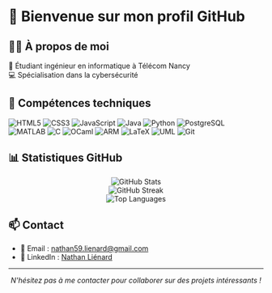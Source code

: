 # 👋 Bienvenue sur mon profil GitHub

## 🧑‍💻 À propos de moi

🔭 Étudiant ingénieur en informatique à Télécom Nancy \
💻 Spécialisation dans la cybersécurité

## 🔧 Compétences techniques

![HTML5](https://img.shields.io/badge/HTML5-E34F26?style=for-the-badge&logo=html5&logoColor=white)
![CSS3](https://img.shields.io/badge/CSS3-1572B6?style=for-the-badge&logo=css3&logoColor=white)
![JavaScript](https://img.shields.io/badge/JavaScript-F7DF1E?style=for-the-badge&logo=javascript&logoColor=black)
![Java](https://img.shields.io/badge/Java-ED8B00?style=for-the-badge&logo=openjdk&logoColor=white)
![Python](https://img.shields.io/badge/Python-3776AB?style=for-the-badge&logo=python&logoColor=white)
![PostgreSQL](https://img.shields.io/badge/PostgreSQL-316192?style=for-the-badge&logo=postgresql&logoColor=white)
![MATLAB](https://img.shields.io/badge/🔢%20MATLAB-0076A8?style=for-the-badge)
![C](https://img.shields.io/badge/C-00599C?style=for-the-badge&logo=c&logoColor=white)
![OCaml](https://img.shields.io/badge/OCaml-EC6813?style=for-the-badge&logo=ocaml&logoColor=white)
![ARM](https://img.shields.io/badge/Assembly-0091BD?style=for-the-badge&logo=arm&logoColor=white)
![LaTeX](https://img.shields.io/badge/LaTeX-008080?style=for-the-badge&logo=latex&logoColor=white)
![UML](https://img.shields.io/badge/UML-FABD14?style=for-the-badge&logo=uml&logoColor=black)
![Git](https://img.shields.io/badge/GIT-E44C30?style=for-the-badge&logo=git&logoColor=white)

## 📊 Statistiques GitHub

<div align="center">
    <img src="https://github-readme-stats.vercel.app/api?username=nathanl0204&show_icons=true&theme=radical" alt="GitHub Stats"><br />
    <img src="https://github-readme-streak-stats.herokuapp.com/?user=nathanl0204&theme=radical" alt="GitHub Streak" /><br />
    <img src="https://github-readme-stats.vercel.app/api/top-langs/?username=nathanl0204&layout=compact&theme=radical" alt="Top Languages" /><br />
</div>

## 📫 Contact

- 📧 Email : [nathan59.lienard@gmail.com](mailto:nathan59.lienard@gmail.com)
- 💼 LinkedIn : [Nathan Liénard](https://www.linkedin.com/in/nathanlienard/)

---
<div align="center">
    <i>N'hésitez pas à me contacter pour collaborer sur des projets intéressants !</i>
</div>